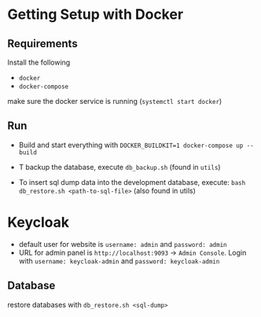 # Getting Setup with Docker

## Requirements

Install the following

- `docker`
- `docker-compose`

make sure the docker service is running (`systemctl start docker`)

## Run

- Build and start everything with `DOCKER_BUILDKIT=1 docker-compose up --build`

- T backup the database, execute `db_backup.sh` (found in `utils`)
- To insert sql dump data into the development database, execute:
  `bash db_restore.sh <path-to-sql-file>` (also found in utils)

# Keycloak

- default user for website is `username: admin` and `password: admin`
- URL for admin panel is `http://localhost:9093` ->  `Admin Console`. Login with `username: keycloak-admin`
  and `password: keycloak-admin`

## Database

restore databases with `db_restore.sh <sql-dump>`

